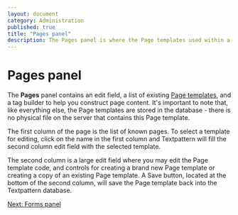 ```yaml
---
layout: document
category: Administration
published: true
title: "Pages panel"
description: The Pages panel is where the Page templates used within a Textpattern website are created and edited.
---
```


# Pages panel

The **Pages** panel contains an edit field, a list of existing [Page templates](http://docs.textpattern.io/themes/page-templates-explained), and a tag builder to help you construct page content. It's important to note that, like everything else, the Page templates are stored in the database - there is no physical file on the server that contains this Page template.

The first column of the page is the list of known pages. To select a template for editing, click on the name in the first column and Textpattern will fill the second column edit field with the selected template.

The second column is a large edit field where you may edit the Page template code, and controls for creating a brand new Page template or creating a copy of an existing Page template. A Save button, located at the bottom of the second column, will save the Page template back into the Textpattern database.

[Next: Forms panel](http://docs.textpattern.io/administration/forms-panel)
